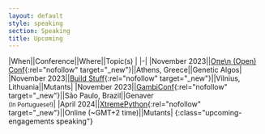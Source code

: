 ```yaml
---
layout: default
style: speaking
section: Speaking
title: Upcoming
---
```


<!-- I have no definite speaking engagements in the _future_. -->

|When||Conference||Where||Topic(s) |
|-|
|November&nbsp;2023||[Oπe\n (Open) Conf](https://www.open-conf.gr/){:rel="nofollow" target="_new"}||Athens, Greece||Genetic Algos|
|November&nbsp;2023||[Build Stuff](https://www.buildstuff.events/){:rel="nofollow" target="_new"}||Vilnius, Lithuania||Mutants|
|November&nbsp;2023||[GambiConf](https://gambiconf.dev/){:rel="nofollow" target="_new"}||São Paulo, Brazil||Genaver<br><small>(In Portuguese!)</small>|
|April&nbsp;2024||[XtremePython](https://xtremepython.dev/){:rel="nofollow" target="_new"}||Online (~GMT+2 time)||Mutants|
{:class="upcoming-engagements speaking"}
